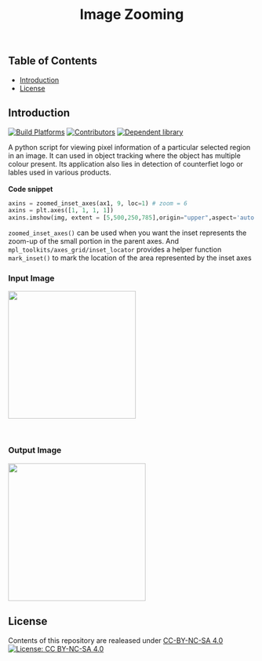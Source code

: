 <h1 align="center"> Image Zooming </h1> <br>

## Table of Contents
- [Introduction](#introduction)
- [License](#license)


## Introduction
[![Build Platforms](https://img.shields.io/badge/build_platform-python-3776ab.svg)](https://www.visualstudio.com/vs/)
[![Contributors](https://img.shields.io/badge/all_contributors-2-orange.svg)](#contributors)
[![Dependent library](https://img.shields.io/badge/dependent_library-mpl__toolkits-ff7f0e.svg)](https://matplotlib.org/mpl_toolkits/index.html)

A python script for viewing pixel information of a particular selected region in an image. It can used in object tracking where the object has multiple colour present. Its application also lies in detection of counterfiet logo or lables used in various products.
<br><br>
**Code snippet**
```python
axins = zoomed_inset_axes(ax1, 9, loc=1) # zoom = 6
axins = plt.axes([1, 1, 1, 1])
axins.imshow(img, extent = [5,500,250,785],origin="upper",aspect='auto',interpolation="none")

```
```zoomed_inset_axes()``` can be used when you want the inset represents the zoom-up of the small portion in the parent axes. And ```mpl_toolkits/axes_grid/inset_locator``` provides a helper function ```mark_inset()``` to mark the location of the area represented by the inset axes


<p align="center"> 
<h3>Input Image</h3>
<img src ="https://raw.githubusercontent.com/TamojitSaha/Image_Zooming/master/image.png" width="260" height="260">
</p><br>


<p align="center">
<h3>Output Image</h3>
<img src ="https://raw.githubusercontent.com/TamojitSaha/Image_Zooming/master/pixelated.png" width="280" height="280">
</p>



## License
Contents of this repository are realeased under [CC-BY-NC-SA 4.0](./LICENSE.md) <br>
[![License: CC BY-NC-SA 4.0](https://licensebuttons.net/l/by-nc-sa/4.0/88x31.png)](https://creativecommons.org/licenses/by-nc-sa/4.0/)

